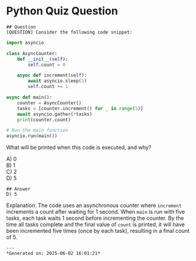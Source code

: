 # Python Quiz Question
    
    ## Question
    [QUESTION] Consider the following code snippet:

```python
import asyncio

class AsyncCounter:
    def __init__(self):
        self.count = 0

    async def increment(self):
        await asyncio.sleep(1)
        self.count += 1

async def main():
    counter = AsyncCounter()
    tasks = [counter.increment() for _ in range(5)]
    await asyncio.gather(*tasks)
    print(counter.count)

# Run the main function
asyncio.run(main())
```

What will be printed when this code is executed, and why?

A) 0  
B) 1  
C) 2  
D) 5
    
    ## Answer
    D) 5  

Explanation: The code uses an asynchronous counter where `increment` increments a count after waiting for 1 second. When `main` is run with five tasks, each task waits 1 second before incrementing the counter. By the time all tasks complete and the final value of `count` is printed, it will have been incremented five times (once by each task), resulting in a final count of 5.
    
    ---
    *Generated on: 2025-06-02 16:01:21*
    